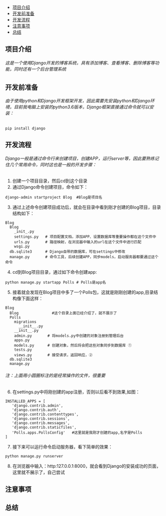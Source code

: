 * [项目介绍](项目介绍)
* [开发前准备](开发前准备)
* [开发流程](开发流程)
* [注意事项](注意事项)
* [总结](总结)


项目介绍
---
###### 这是一个使用Django开发的博客系统，具有添加博客、查看博客、删除博客等功能，同时还有一个后台管理系统

开发前准备
---
###### 由于使用python和Django开发框架开发，因此需要先安装python和Django环境，目前我电脑上安装的python3.6版本，Django框架直接通过命令就可以安装：
```
pip install django
```

开发流程
---
###### Django一般是通过命令行来创建项目，创建APP，运行server等，因此要熟练记住几个常用命令，同时这也是一般的开发步骤：  
1. 创建一个项目目录，然后cd到这个目录  
2. 通过Django命令创建项目，命令如下：
```
django-admin startproject Blog  #Blog是项目名
```
3. 通过上述命令创建项目成功后，就会在目录中看到刚才创建的Blog项目，目录结构如下：
```
Blog
  Blog
    _init_.py
    settings.py   # 项目配置文档，添加APP、设置数据库等重要操作都在这个文件中
    urls.py       # 路径映射，在浏览器中输入的url在这个文件中进行匹配
    wsgi.py
  db.sqlite3      # Django自带的数据库，可在settings中修改
  manage.py       # 命令工具，后续创建APP，同步models，启动服务器都要通过这个命令
```
4. cd到Blog项目目录，通过如下命令创建app:  
```
python manage.py startapp Polls # Polls是app名
````
5. 接着就会发现在Blog项目中多了一个Polls包，这就是刚刚创建的app,目录结构像下面这样：  
```
Blog
  Blog               #这个目录上面已经介绍了，就不展示了
  Polls
    migrations
      __init__.py
    __init__.py  
    admin.py       # 将models.py中创建的对象注册到管理后台
    apps.py       
    models.py      # 创建对象，然后将会把这些对象同步到数据库 ①
    tests.py     
    views.py       # 接受请求，返回响应，②
  db.sqlite3
  manage.py
 ```
 ###### 注：上面用小圆圈标注的是经常操作的文件，很重要  
 6. 在settings.py中将刚创建的app注册，否则以后看不到效果,如图：
 ```
 INSTALLED_APPS = [
    'django.contrib.admin',
    'django.contrib.auth',
    'django.contrib.contenttypes',
    'django.contrib.sessions',
    'django.contrib.messages',
    'django.contrib.staticfiles',
    'Polls.apps.PollsConfig'   #这里就是我刚才创建的app,名字是Polls
]
```
7. 接下来可以运行命令启动服务器，看下简单的效果：
```
python manage.py runserver
```
8. 在浏览器中输入：http:127.0.0.1:8000，就会看到Django的安装成功的页面，这里就不展示了，自己尝试

注意事项
---
总结
---
